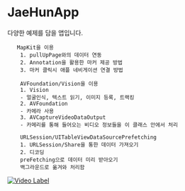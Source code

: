 # JaeHunApp
다양한 예제를 담을 앱입니다.


       MapKit을 이용
        1. pullUpPage와의 데이터 연동
        2. Annotation을 활용한 마커 제공 방법
        3. 마커 클릭시 애플 네비게이션 연결 방법
        
        AVFoundation/Vision을 이용
        1. Vision
        - 얼굴인식, 텍스트 읽기, 이미지 등록, 트랙킹
        2. AVFoundation
        - 카메라 사용
        3. AVCaptureVideoDataOutput
        - 카메리를 통해 들어오는 비디오 정보들을 이 클래스 안에서 처리
        
        URLSession/UITableViewDataSourcePrefetching
        1. URLSession/Share을 통한 데이터 가져오기
        2. 디코딩
        preFetching으로 데이터 미리 받아오기
        백그라운드로 옮겨와 처리함

[![Video Label](http://img.youtube.com/vi/lrCbyLEfl7M/0.jpg)](https://youtu.be/lrCbyLEfl7M)
